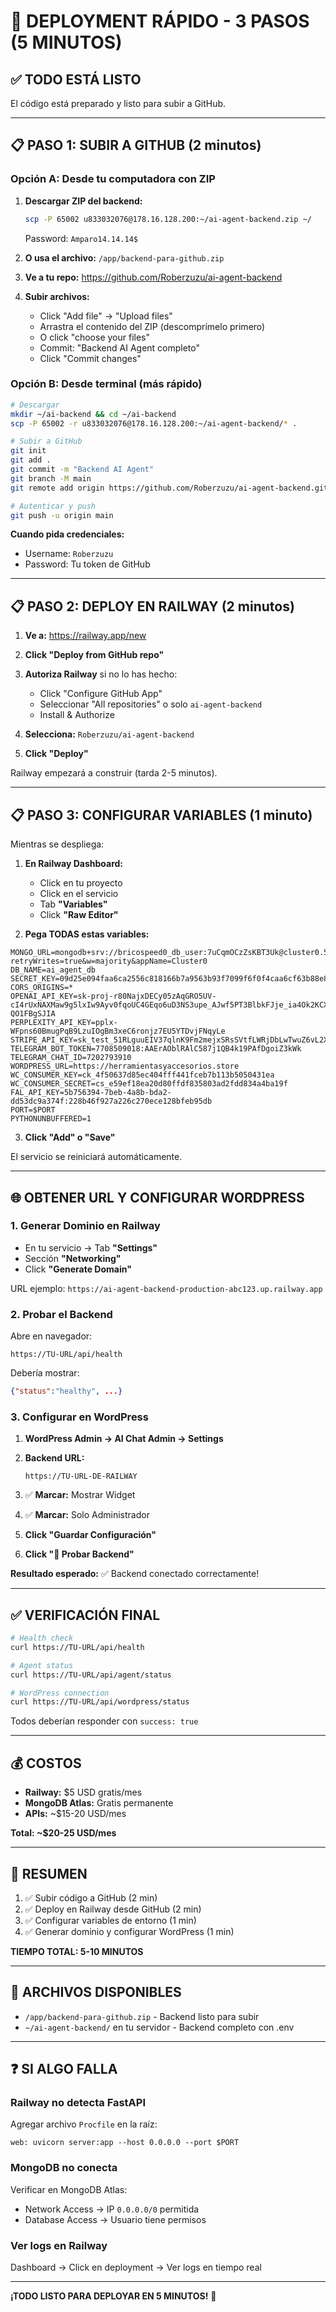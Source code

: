 # 🚀 DEPLOYMENT RÁPIDO - 3 PASOS (5 MINUTOS)

## ✅ TODO ESTÁ LISTO

El código está preparado y listo para subir a GitHub.

---

## 📋 PASO 1: SUBIR A GITHUB (2 minutos)

### Opción A: Desde tu computadora con ZIP

1. **Descargar ZIP del backend:**
   ```bash
   scp -P 65002 u833032076@178.16.128.200:~/ai-agent-backend.zip ~/
   ```
   Password: `Amparo14.14.14$`

2. **O usa el archivo:** `/app/backend-para-github.zip`

3. **Ve a tu repo:** https://github.com/Roberzuzu/ai-agent-backend

4. **Subir archivos:**
   - Click "Add file" → "Upload files"
   - Arrastra el contenido del ZIP (descomprímelo primero)
   - O click "choose your files"
   - Commit: "Backend AI Agent completo"
   - Click "Commit changes"

### Opción B: Desde terminal (más rápido)

```bash
# Descargar
mkdir ~/ai-backend && cd ~/ai-backend
scp -P 65002 -r u833032076@178.16.128.200:~/ai-agent-backend/* .

# Subir a GitHub
git init
git add .
git commit -m "Backend AI Agent"
git branch -M main
git remote add origin https://github.com/Roberzuzu/ai-agent-backend.git

# Autenticar y push
git push -u origin main
```

**Cuando pida credenciales:**
- Username: `Roberzuzu`
- Password: Tu token de GitHub

---

## 📋 PASO 2: DEPLOY EN RAILWAY (2 minutos)

1. **Ve a:** https://railway.app/new

2. **Click "Deploy from GitHub repo"**

3. **Autoriza Railway** si no lo has hecho:
   - Click "Configure GitHub App"
   - Seleccionar "All repositories" o solo `ai-agent-backend`
   - Install & Authorize

4. **Selecciona:** `Roberzuzu/ai-agent-backend`

5. **Click "Deploy"**

Railway empezará a construir (tarda 2-5 minutos).

---

## 📋 PASO 3: CONFIGURAR VARIABLES (1 minuto)

Mientras se despliega:

1. **En Railway Dashboard:**
   - Click en tu proyecto
   - Click en el servicio
   - Tab **"Variables"**
   - Click **"Raw Editor"**

2. **Pega TODAS estas variables:**

```
MONGO_URL=mongodb+srv://bricospeed0_db_user:7uCqmOCzZsKBT3Uk@cluster0.5uxiix8.mongodb.net/?retryWrites=true&w=majority&appName=Cluster0
DB_NAME=ai_agent_db
SECRET_KEY=09d25e094faa6ca2556c818166b7a9563b93f7099f6f0f4caa6cf63b88e8d3e7
CORS_ORIGINS=*
OPENAI_API_KEY=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
PERPLEXITY_API_KEY=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
STRIPE_API_KEY=sk_test_51RLguuEIV37qlnK9Fm2mejxSRsSVtfLWRjDbLwTwuZ6vL2XNkjQ0FPWQMhq6LNqbOQ5qsJbhuGzA2tvrCjHf1mmT00AXLet9SG
TELEGRAM_BOT_TOKEN=7708509018:AAErAOblRAlC587j1QB4k19PAfDgoiZ3kWk
TELEGRAM_CHAT_ID=7202793910
WORDPRESS_URL=https://herramientasyaccesorios.store
WC_CONSUMER_KEY=ck_4f50637d85ec404fff441fceb7b113b5050431ea
WC_CONSUMER_SECRET=cs_e59ef18ea20d80ffdf835803ad2fdd834a4ba19f
FAL_API_KEY=5b756394-7beb-4a8b-bda2-dd53dc9a374f:228b46f927a226c270ece128bfeb95db
PORT=$PORT
PYTHONUNBUFFERED=1
```

3. **Click "Add" o "Save"**

El servicio se reiniciará automáticamente.

---

## 🌐 OBTENER URL Y CONFIGURAR WORDPRESS

### 1. Generar Dominio en Railway

- En tu servicio → Tab **"Settings"**
- Sección **"Networking"**
- Click **"Generate Domain"**

URL ejemplo: `https://ai-agent-backend-production-abc123.up.railway.app`

### 2. Probar el Backend

Abre en navegador:
```
https://TU-URL/api/health
```

Debería mostrar:
```json
{"status":"healthy", ...}
```

### 3. Configurar en WordPress

1. **WordPress Admin → AI Chat Admin → Settings**

2. **Backend URL:**
   ```
   https://TU-URL-DE-RAILWAY
   ```

3. ✅ **Marcar:** Mostrar Widget

4. ✅ **Marcar:** Solo Administrador

5. **Click "Guardar Configuración"**

6. **Click "🔌 Probar Backend"**

**Resultado esperado:** ✅ Backend conectado correctamente!

---

## ✅ VERIFICACIÓN FINAL

```bash
# Health check
curl https://TU-URL/api/health

# Agent status
curl https://TU-URL/api/agent/status

# WordPress connection
curl https://TU-URL/api/wordpress/status
```

Todos deberían responder con `success: true`

---

## 💰 COSTOS

- **Railway:** $5 USD gratis/mes
- **MongoDB Atlas:** Gratis permanente
- **APIs:** ~$15-20 USD/mes

**Total: ~$20-25 USD/mes**

---

## 🎯 RESUMEN

1. ✅ Subir código a GitHub (2 min)
2. ✅ Deploy en Railway desde GitHub (2 min)
3. ✅ Configurar variables de entorno (1 min)
4. ✅ Generar dominio y configurar WordPress (1 min)

**TIEMPO TOTAL: 5-10 MINUTOS**

---

## 📁 ARCHIVOS DISPONIBLES

- `/app/backend-para-github.zip` - Backend listo para subir
- `~/ai-agent-backend/` en tu servidor - Backend completo con .env

---

## ❓ SI ALGO FALLA

### Railway no detecta FastAPI

Agregar archivo `Procfile` en la raíz:
```
web: uvicorn server:app --host 0.0.0.0 --port $PORT
```

### MongoDB no conecta

Verificar en MongoDB Atlas:
- Network Access → IP `0.0.0.0/0` permitida
- Database Access → Usuario tiene permisos

### Ver logs en Railway

Dashboard → Click en deployment → Ver logs en tiempo real

---

**¡TODO LISTO PARA DEPLOYAR EN 5 MINUTOS!** 🚀
